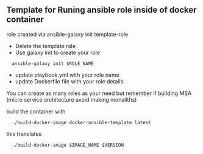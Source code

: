 ## Template for Runing ansible role inside of docker container 

role created via ansible-galaxy init template-role

- Delete the template role 
- Use galaxy init to create your role

```
  ansible-galaxy init $ROLE_NAME
```

- update playbook.yml with your role name
- update Dockerfile file with your role details 

You can create as many roles as your need but remember if building MSA (micro service architecture avoid making monaliths)

build the container with 
```
  ./build-docker-image docker-ansible-template latest
```

this translates
``` 
  ./build-docker-image $IMAGE_NAME $VERSION
```


